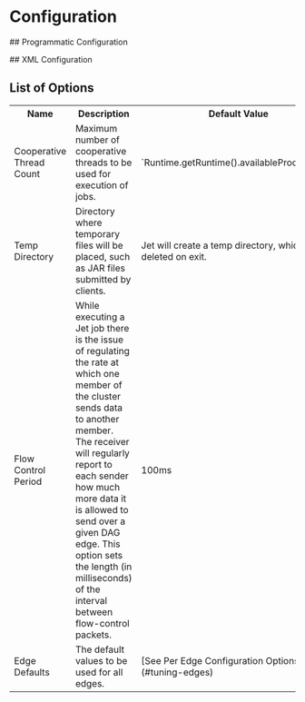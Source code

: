 # Configuration

## Programmatic Configuration

## XML Configuration

## List of Options

<table>
    <tr>
      <th>Name</th>
      <th>Description</th>
      <th>Default Value</th>
    </tr>
    <tr>
        <td>Cooperative Thread Count</td>
        <td>
            Maximum number of cooperative threads to be used for execution of jobs.
        </td>
        <td>`Runtime.getRuntime().availableProcessors()`</td>
    </tr>
    <tr>
        <td>Temp Directory</td>
        <td>
            Directory where temporary files will be placed, such as JAR files submitted by clients.
        </td>
        <td>Jet will create a temp directory, which will be deleted on exit.</td>
    </tr>
    <tr>
        <td>Flow Control Period</td>
        <td>
            While executing a Jet job there is the issue of regulating the rate at which one member of the cluster sends
             data to another member. The receiver will regularly report to each sender how much more data it
             is allowed to send over a given DAG edge. This option sets the length (in milliseconds) of the interval
              between flow-control packets.
        </td>
        <td>100ms</td>
    </tr>
    <tr>
        <td>Edge Defaults</td>
        <td>
            The default values to be used for all edges.
        </td>
        <td>[See Per Edge Configuration Options](#tuning-edges)</td>
    </tr>    
</table>
